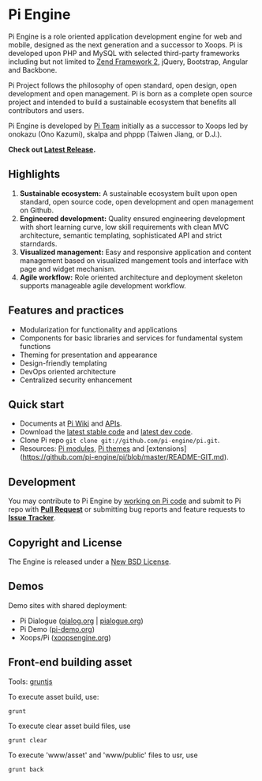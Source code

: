 Pi Engine
=================

Pi Engine is a role oriented application development engine for web and mobile, designed as the next generation and a successor to Xoops.
Pi is developed upon PHP and MySQL with selected third-party frameworks including but not limited to [Zend Framework 2](https://github.com/zendframework/zf2), jQuery, Bootstrap, Angular and Backbone.

Pi Project follows the philosophy of open standard, open design, open development and open management. Pi is born as a complete open source project and intended to build a sustainable ecosystem that benefits all contributors and users. 

Pi Engine is developed by [Pi Team](https://github.com/pi-engine/pi/wiki/Pi-Team) initially as a successor to Xoops led by onokazu (Ono Kazumi), skalpa and phppp (Taiwen Jiang, or D.J.).

**Check out [Latest Release](https://github.com/pi-engine/pi/blob/master/doc/releasenotes.md).**


Highlights
-------------
1. **Sustainable ecosystem:** A sustainable ecosystem built upon open standard, open source code, open development and open management on Github.
2. **Engineered development:** Quality ensured engineering development with short learning curve, low skill requirements with clean MVC architecture, semantic templating, sophisticated API and strict starndards.
3. **Visualized management:** Easy and responsive application and content management based on visualized mangement tools and interface with page and widget mechanism.
4. **Agile workflow:** Role oriented architecture and deployment skeleton supports manageable agile development workflow.

Features and practices
----------------------
* Modularization for functionality and applications
* Components for basic libraries and services for fundamental system functions
* Theming for presentation and appearance
* Design-friendly templating
* DevOps oriented architecture
* Centralized security enhancement

Quick start
-----------
* Documents at [Pi Wiki](https://github.com/pi-engine/pi/wiki) and [APIs](http://api.pialog.org).
* Download the [latest stable code](https://github.com/pi-engine/pi/zipball/master) and [latest dev code](https://github.com/pi-engine/pi/zipball/develop).
* Clone Pi repo `git clone git://github.com/pi-engine/pi.git`.
* Resources: [Pi modules](https://github.com/pi-module), [Pi themes](https://github.com/pi-theme) and [extensions] (https://github.com/pi-engine/pi/blob/master/README-GIT.md).

Development
----------

You may contribute to Pi Engine by [working on Pi code](https://github.com/pi-engine/pi/blob/master/README-GIT.md) and submit to Pi repo with **[Pull Request](https://help.github.com/articles/using-pull-requests)** or submitting bug reports and feature requests to **[Issue Tracker](https://github.com/pi-engine/pi/issues)**.


Copyright and License
---------------------

The Engine is released under a [New BSD License](https://github.com/pi-engine/pi/blob/master/doc/license.txt).


Demos
-----
Demo sites with shared deployment: 
* Pi Dialogue ([pialog.org](http://pialog.org) | [pialogue.org](http://pialogue.org))
* Pi Demo ([pi-demo.org](http://pi-demo.org))
* Xoops/Pi ([xoopsengine.org](http://demo.xoopsengine.org))

Front-end building asset
----------------
Tools: [gruntjs](http://gruntjs.com/)

To execute asset build, use:

```
grunt 
```

To execute clear asset build files, use

```
grunt clear
```

To execute 'www/asset' and 'www/public' files to usr, use

```
grunt back
```

